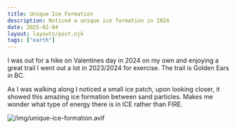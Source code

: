 ```yaml
---
title: Unique Ice Formation
description: Noticed a unique ice formation in 2024
date: 2025-02-04
layout: layouts/post.njk
tags: ["earth"]
---
```


I was out for a hike on Valentines day in 2024 on my own and enjoying a great trail I went out a lot in 2023/2024 for exercise. The trail is Golden Ears in BC.

As I was walking along I noticed a small ice patch, upon looking closer, it showed this amazing ice formation between sand particles. Makes me wonder what type of energy there is in ICE rather than FIRE.

![/img/unique-ice-formation.avif](/img/unique-ice-formation.avif)
